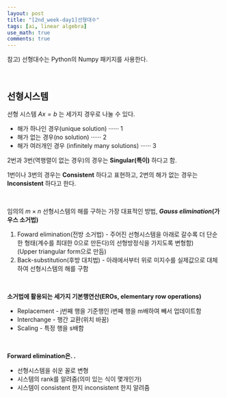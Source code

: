 ```yaml
---
layout: post
title: "[2nd_week-day1]선형대수"
tags: [ai, linear algebra]
use_math: true
comments: true
---
```


참고) 선형대수는 Python의 Numpy 패키지를 사용한다.

<br>

## 선형시스템

선형 시스템 $Ax = b$ 는 세가지 경우로 나눌 수 있다.

- 해가 하나인 경우(unique solution) ······ 1
- 해가 없는 경우(no solution) ······ 2
- 해가 여러개인 경우 (infinitely many solutions) ······ 3

2번과 3번(역행렬이 없는 경우)의 경우는 **Singular(특이)** 하다고 함.

1번이나 3번의 경우는 **Consistent** 하다고 표현하고, 2번의 해가 없는 경우는 **Inconsistent** 하다고 한다.

<br>

임의의 $m×n$ 선형시스템의 해를 구하는 가장 대표적인 방법, **_Gauss elimination_(가우스 소거법)**

1. Foward elimination(전방 소거법) - 주어진 선형시스템을 아래로 갈수록 더 단순한 형태(계수를 최대한 0으로 만든다)의 선형방정식을 가지도록 변형함)<br>(Upper triangular form으로 만듬)
2. Back-substitution(후방 대치법) - 아래에서부터 위로 미지수를 실제값으로 대체하여 선형시스템의 해를 구함

<br>

**소거법에 활용되는 세가지 기본행연산(EROs, elementary row operations)**

- Replacement - j번째 행을 기준행인 i번째 행을 m배하여 빼서 업데이트함
- Interchange - 행간 교환(위치 바꿈)
- Scaling - 특정 행을 s배함

<br>

**Forward elimination은. .**

- 선형시스템을 쉬운 꼴로 변형
- 시스템의 rank를 알려줌(의미 있는 식이 몇개인가)
- 시스템이 consistent 한지 inconsistent 한지 알려줌

<br>
